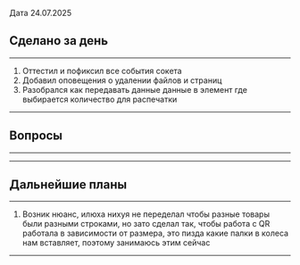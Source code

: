 
Дата 24.07.2025

## Сделано за день 
------------------------------------------------------------------------
1. Оттестил и пофиксил все события сокета
2. Добавил оповещения о удалении файлов и страниц
3. Разобрался как передавать данные данные в элемент где выбирается количество для распечатки
___________________________________________________________
## Вопросы
------------------------------------------------------------------------

________________________________________________________________________
## Дальнейшие планы
------------------------------------------------------------------------
1. Возник нюанс, илюха нихуя не переделал чтобы разные товары были разными строками, но зато сделал так, чтобы работа с QR работала в зависимости от размера, это пизда какие палки в колеса нам вставляет, поэтому занимаюсь этим сейчас
________________________________________________________________________
